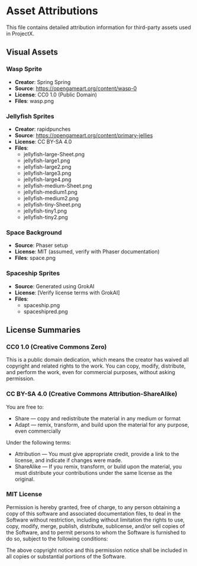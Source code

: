 # Asset Attributions

This file contains detailed attribution information for third-party assets used in ProjectX.

## Visual Assets

### Wasp Sprite
- **Creator**: Spring Spring
- **Source**: https://opengameart.org/content/wasp-0
- **License**: CC0 1.0 (Public Domain)
- **Files**: wasp.png

### Jellyfish Sprites
- **Creator**: rapidpunches
- **Source**: https://opengameart.org/content/primary-jellies
- **License**: CC BY-SA 4.0
- **Files**: 
  - jellyfish-large-Sheet.png
  - jellyfish-large1.png
  - jellyfish-large2.png
  - jellyfish-large3.png
  - jellyfish-large4.png
  - jellyfish-medium-Sheet.png
  - jellyfish-medium1.png
  - jellyfish-medium2.png
  - jellyfish-tiny-Sheet.png
  - jellyfish-tiny1.png
  - jellyfish-tiny2.png
  
### Space Background
- **Source**: Phaser setup
- **License**: MIT (assumed, verify with Phaser documentation)
- **Files**: space.png

### Spaceship Sprites
- **Source**: Generated using GrokAI
- **License**: [Verify license terms with GrokAI]
- **Files**:
  - spaceship.png
  - spaceshipred.png

## License Summaries

### CC0 1.0 (Creative Commons Zero)
This is a public domain dedication, which means the creator has waived all copyright and related rights to the work. You can copy, modify, distribute, and perform the work, even for commercial purposes, without asking permission.

### CC BY-SA 4.0 (Creative Commons Attribution-ShareAlike)
You are free to:
- Share — copy and redistribute the material in any medium or format
- Adapt — remix, transform, and build upon the material for any purpose, even commercially

Under the following terms:
- Attribution — You must give appropriate credit, provide a link to the license, and indicate if changes were made.
- ShareAlike — If you remix, transform, or build upon the material, you must distribute your contributions under the same license as the original.

### MIT License
Permission is hereby granted, free of charge, to any person obtaining a copy of this software and associated documentation files, to deal in the Software without restriction, including without limitation the rights to use, copy, modify, merge, publish, distribute, sublicense, and/or sell copies of the Software, and to permit persons to whom the Software is furnished to do so, subject to the following conditions:

The above copyright notice and this permission notice shall be included in all copies or substantial portions of the Software. 